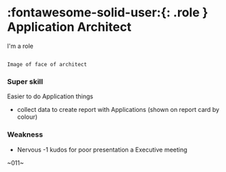 # :fontawesome-solid-user:{: .role } Application Architect

I'm a role

```

Image of face of architect

```

### Super skill 

Easier to do Application things

- collect data to create report with Applications (shown on report card by colour) 


### Weakness

- Nervous -1 kudos for poor presentation a Executive meeting

~011~ 
